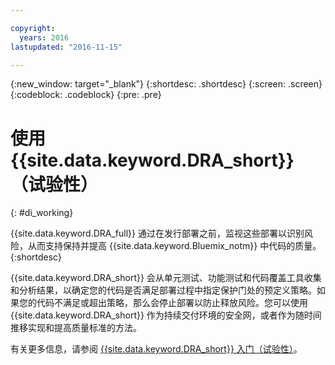 ```yaml
---

copyright:
  years: 2016
lastupdated: "2016-11-15"

---
```


{:new_window: target="_blank"}
{:shortdesc: .shortdesc}
{:screen: .screen}
{:codeblock: .codeblock}
{:pre: .pre}

# 使用 {{site.data.keyword.DRA_short}}（试验性）
{: #di_working}

{{site.data.keyword.DRA_full}} 通过在发行部署之前，监视这些部署以识别风险，从而支持保持并提高 {{site.data.keyword.Bluemix_notm}} 中代码的质量。
{:shortdesc}

{{site.data.keyword.DRA_short}} 会从单元测试、功能测试和代码覆盖工具收集和分析结果，以确定您的代码是否满足部署过程中指定保护门处的预定义策略。如果您的代码不满足或超出策略，那么会停止部署以防止释放风险。您可以使用 {{site.data.keyword.DRA_short}} 作为持续交付环境的安全网，或者作为随时间推移实现和提高质量标准的方法。 

有关更多信息，请参阅 [{{site.data.keyword.DRA_short}} 入门（试验性）](/docs/services/DevOpsInsights/index.html)。
